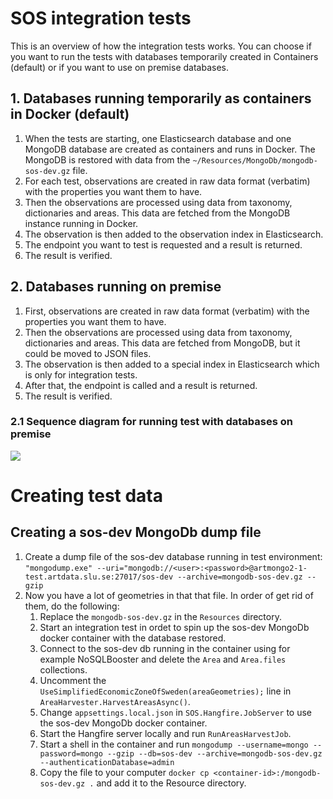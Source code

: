﻿# SOS integration tests
This is an overview of how the integration tests works. 
You can choose if you want to run the tests with databases temporarily created in Containers (default) or if you want to use on premise databases.

## 1. Databases running temporarily as containers in Docker (default)

1. When the tests are starting, one Elasticsearch database and one MongoDB database are created as containers and runs in Docker. The MongoDB is restored with data from the `~/Resources/MongoDb/mongodb-sos-dev.gz` file.
2. For each test, observations are created in raw data format (verbatim) with the properties you want them to have. 
3. Then the observations are processed using data from taxonomy, dictionaries and areas. This data are fetched from the MongoDB instance running in Docker. 
4. The observation is then added to the observation index in Elasticsearch. 
5. The endpoint you want to test is requested and a result is returned.
6. The result is verified.

## 2. Databases running on premise

1. First, observations are created in raw data format (verbatim) with the properties you want them to have. 
2. Then the observations are processed using data from taxonomy, dictionaries and areas. This data are fetched from MongoDB, but it could be moved to JSON files. 
3. The observation is then added to a special index in Elasticsearch which is only for integration tests. 
4. After that, the endpoint is called and a result is returned.
5. The result is verified.

### 2.1 Sequence diagram for running test with databases on premise
[![](https://mermaid.ink/img/pako:eNqNVE1v2zAM_SuCTgkQY9iORhEgadphh30A7XqZd2AsNjUgSx5FBw2K_vdRsYvGkZMmp4h675F8pPWiS29Q5zrgvxZdiasKNgR14ZT8oGXv2nqN1J0bIK7KqgHH6ptjFCRX3t1jYAXhMKRYYilp0UTsChiWbWUNUqQ9IK2FVB9djbF_rgPSdp_hFkr2tIsCC-LGE4NFlwJSmQNMuPaOyVvbVTJ-kyrcWAhyCAhUPkXiIHC1pk_zPwLvjl-yz1l04-8-fhV8yKp3o-JNyPx74nlMVrgu6Q_PqPxWqjuyO5emCdwGO9zRbTafJ07n6poQGGP4sM_JtJNICJmoJFm3_awOFU6XkE4jV7_IlxjCoIQx1emxA-NyvwMqwuBbElU1uYdn72bqwZewbi3QbiZGIUz33gehoFGVU9-92_jVch99az9VH3Wg6epHc4kFg73I1QotMi6sHQ6gm_hFCgszyDsZrSax7kjkEKuAUIEx4gt7xU8o9hh8vnBXP97Skk91Nv6x5eorDvZzubvblz3pqr-tLCP1HY5LpK6dkuxlBujsTGkdLe5ba_lsCWObM8I-55xMlVjPdI1UQ2XkjX6JpELLkGosdC5_DT5CFNOFexVo2xj5wm9MJdur80ewAWc6PuJ3O1fqnKnFN1D_zveo1_8WqzPI)](https://mermaid.live/edit#pako:eNqNVE1v2zAM_SuCTgkQY9iORhEgadphh30A7XqZd2AsNjUgSx5FBw2K_vdRsYvGkZMmp4h675F8pPWiS29Q5zrgvxZdiasKNgR14ZT8oGXv2nqN1J0bIK7KqgHH6ptjFCRX3t1jYAXhMKRYYilp0UTsChiWbWUNUqQ9IK2FVB9djbF_rgPSdp_hFkr2tIsCC-LGE4NFlwJSmQNMuPaOyVvbVTJ-kyrcWAhyCAhUPkXiIHC1pk_zPwLvjl-yz1l04-8-fhV8yKp3o-JNyPx74nlMVrgu6Q_PqPxWqjuyO5emCdwGO9zRbTafJ07n6poQGGP4sM_JtJNICJmoJFm3_awOFU6XkE4jV7_IlxjCoIQx1emxA-NyvwMqwuBbElU1uYdn72bqwZewbi3QbiZGIUz33gehoFGVU9-92_jVch99az9VH3Wg6epHc4kFg73I1QotMi6sHQ6gm_hFCgszyDsZrSax7kjkEKuAUIEx4gt7xU8o9hh8vnBXP97Skk91Nv6x5eorDvZzubvblz3pqr-tLCP1HY5LpK6dkuxlBujsTGkdLe5ba_lsCWObM8I-55xMlVjPdI1UQ2XkjX6JpELLkGosdC5_DT5CFNOFexVo2xj5wm9MJdur80ewAWc6PuJ3O1fqnKnFN1D_zveo1_8WqzPI)

# Creating test data

## Creating a sos-dev MongoDb dump file
1. Create a dump file of the sos-dev database running in test environment: 
   `"mongodump.exe" --uri="mongodb://<user>:<password>@artmongo2-1-test.artdata.slu.se:27017/sos-dev --archive=mongodb-sos-dev.gz --gzip`
2. Now you have a lot of geometries in that that file. In order of get rid of them, do the following:
    1. Replace the `mongodb-sos-dev.gz` in the `Resources` directory.
    2. Start an integration test in ordet to spin up the sos-dev MongoDb docker container with the database restored.
    3. Connect to the sos-dev db running in the container using for example NoSQLBooster and delete the `Area` and `Area.files` collections.
    4. Uncomment the `UseSimplifiedEconomicZoneOfSweden(areaGeometries);` line in `AreaHarvester.HarvestAreasAsync()`.
    5. Change `appsettings.local.json` in `SOS.Hangfire.JobServer` to use the sos-dev MongoDb docker container.
    6. Start the Hangfire server locally and run `RunAreasHarvestJob`.
    7. Start a shell in the container and run `mongodump --username=mongo --password=mongo --gzip --db=sos-dev --archive=mongodb-sos-dev.gz --authenticationDatabase=admin`
    8. Copy the file to your computer `docker cp <container-id>:/mongodb-sos-dev.gz .` and add it to the Resource directory.